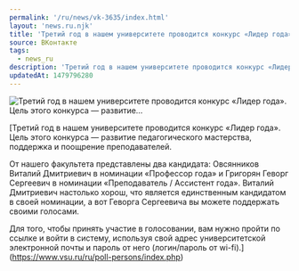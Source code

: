 ```yaml
---
permalink: '/ru/news/vk-3635/index.html'
layout: 'news.ru.njk'
title: 'Третий год в нашем университете проводится конкурс «Лидер года». Цель этого конкурса — развитие…'
source: ВКонтакте
tags:
  - news_ru
description: 'Третий год в нашем университете проводится конкурс «Лидер года». Цель этого конкурса — развитие…'
updatedAt: 1479796280
---
```

![Третий год в нашем университете проводится конкурс «Лидер года». Цель этого конкурса — развитие…](https://sun9-15.userapi.com/c636731/v636731484/3429d/jYDxcsjKbf4.jpg)

[Третий год в нашем университете проводится конкурс «Лидер года». Цель этого конкурса — развитие педагогического мастерства, поддержка и поощрение преподавателей. 
 
От нашего факультета представлены два кандидата: Овсянников Виталий Дмитриевич в номинации «Профессор года» и Григорян Геворг Сергеевич в номинации «Преподаватель / Ассистент года». Виталий Дмитриевич настолько хорош, что является единственным кандидатом в своей номинации, а вот Геворга Сергеевича вы можете поддержать своими голосами. 
 
Для того, чтобы принять участие в голосовании, вам нужно пройти по ссылке и войти в систему, используя свой адрес университетской электронной почты и пароль от него (логин/пароль от wi-fi).](https://www.vsu.ru/ru/poll-persons/index.php)
